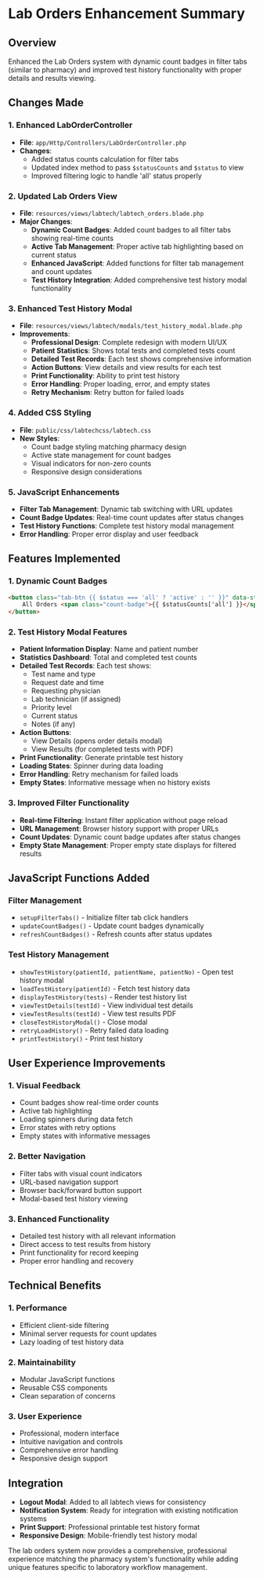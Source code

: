 # Lab Orders Enhancement Summary

## Overview
Enhanced the Lab Orders system with dynamic count badges in filter tabs (similar to pharmacy) and improved test history functionality with proper details and results viewing.

## Changes Made

### 1. Enhanced LabOrderController
- **File**: `app/Http/Controllers/LabOrderController.php`
- **Changes**:
  - Added status counts calculation for filter tabs
  - Updated index method to pass `$statusCounts` and `$status` to view
  - Improved filtering logic to handle 'all' status properly

### 2. Updated Lab Orders View
- **File**: `resources/views/labtech/labtech_orders.blade.php`
- **Major Changes**:
  - **Dynamic Count Badges**: Added count badges to all filter tabs showing real-time counts
  - **Active Tab Management**: Proper active tab highlighting based on current status
  - **Enhanced JavaScript**: Added functions for filter tab management and count updates
  - **Test History Integration**: Added comprehensive test history modal functionality

### 3. Enhanced Test History Modal
- **File**: `resources/views/labtech/modals/test_history_modal.blade.php`
- **Improvements**:
  - **Professional Design**: Complete redesign with modern UI/UX
  - **Patient Statistics**: Shows total tests and completed tests count
  - **Detailed Test Records**: Each test shows comprehensive information
  - **Action Buttons**: View details and view results for each test
  - **Print Functionality**: Ability to print test history
  - **Error Handling**: Proper loading, error, and empty states
  - **Retry Mechanism**: Retry button for failed loads

### 4. Added CSS Styling
- **File**: `public/css/labtechcss/labtech.css`
- **New Styles**:
  - Count badge styling matching pharmacy design
  - Active state management for count badges
  - Visual indicators for non-zero counts
  - Responsive design considerations

### 5. JavaScript Enhancements
- **Filter Tab Management**: Dynamic tab switching with URL updates
- **Count Badge Updates**: Real-time count updates after status changes
- **Test History Functions**: Complete test history modal management
- **Error Handling**: Proper error display and user feedback

## Features Implemented

### 1. Dynamic Count Badges
```html
<button class="tab-btn {{ $status === 'all' ? 'active' : '' }}" data-status="all">
    All Orders <span class="count-badge">{{ $statusCounts['all'] }}</span>
</button>
```

### 2. Test History Modal Features
- **Patient Information Display**: Name and patient number
- **Statistics Dashboard**: Total and completed test counts
- **Detailed Test Records**: Each test shows:
  - Test name and type
  - Request date and time
  - Requesting physician
  - Lab technician (if assigned)
  - Priority level
  - Current status
  - Notes (if any)
- **Action Buttons**: 
  - View Details (opens order details modal)
  - View Results (for completed tests with PDF)
- **Print Functionality**: Generate printable test history
- **Loading States**: Spinner during data loading
- **Error Handling**: Retry mechanism for failed loads
- **Empty States**: Informative message when no history exists

### 3. Improved Filter Functionality
- **Real-time Filtering**: Instant filter application without page reload
- **URL Management**: Browser history support with proper URLs
- **Count Updates**: Dynamic count badge updates after status changes
- **Empty State Management**: Proper empty state displays for filtered results

## JavaScript Functions Added

### Filter Management
- `setupFilterTabs()` - Initialize filter tab click handlers
- `updateCountBadges()` - Update count badges dynamically
- `refreshCountBadges()` - Refresh counts after status updates

### Test History Management
- `showTestHistory(patientId, patientName, patientNo)` - Open test history modal
- `loadTestHistory(patientId)` - Fetch test history data
- `displayTestHistory(tests)` - Render test history list
- `viewTestDetails(testId)` - View individual test details
- `viewTestResults(testId)` - View test results PDF
- `closeTestHistoryModal()` - Close modal
- `retryLoadHistory()` - Retry failed data loading
- `printTestHistory()` - Print test history

## User Experience Improvements

### 1. Visual Feedback
- Count badges show real-time order counts
- Active tab highlighting
- Loading spinners during data fetch
- Error states with retry options
- Empty states with informative messages

### 2. Better Navigation
- Filter tabs with visual count indicators
- URL-based navigation support
- Browser back/forward button support
- Modal-based test history viewing

### 3. Enhanced Functionality
- Detailed test history with all relevant information
- Direct access to test results from history
- Print functionality for record keeping
- Proper error handling and recovery

## Technical Benefits

### 1. Performance
- Efficient client-side filtering
- Minimal server requests for count updates
- Lazy loading of test history data

### 2. Maintainability
- Modular JavaScript functions
- Reusable CSS components
- Clean separation of concerns

### 3. User Experience
- Professional, modern interface
- Intuitive navigation and controls
- Comprehensive error handling
- Responsive design support

## Integration
- **Logout Modal**: Added to all labtech views for consistency
- **Notification System**: Ready for integration with existing notification systems
- **Print Support**: Professional printable test history format
- **Responsive Design**: Mobile-friendly test history modal

The lab orders system now provides a comprehensive, professional experience matching the pharmacy system's functionality while adding unique features specific to laboratory workflow management.